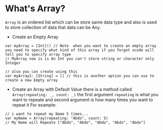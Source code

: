 # What's Array?

`Array` is an ordered list which can be store same data type and also is used to store collection of data that data can be Any.

- Create an Empty Array

```
var myArray = [Int]() // Note  when you want to create an empty array you need to specify what kind of this array if you forget xcode will tell you to specify array type
// MyArray now is is An Int you can't store string or character only Integer

// also you can create using this
var myArray2: [String] = [] // this is another option you can use to create a new Empty array
```

- Create an Array with Default Value
  there is a method called `Array(repeating: _, count: _)` the first argument `repeating` is what you want to repeate and second argument is how many times you want to repeat it For example:

```
// i want to repeat my Name 5 times...
var myName = Array(repeating: "Abdo", count: 5)
// My Name will Repeate ["Abdo", "Abdo", "Abdo", "Abdo", "Abdo"]
```
